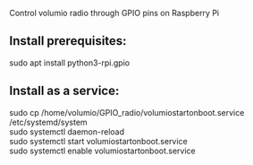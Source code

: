 Control volumio radio through GPIO pins on Raspberry Pi


Install prerequisites:
---------------------------------
sudo apt install python3-rpi.gpio</br>

Install as a service:
---------------------------------
sudo cp /home/volumio/GPIO_radio/volumiostartonboot.service /etc/systemd/system</br>
sudo systemctl daemon-reload</br>
sudo systemctl start volumiostartonboot.service</br>
sudo systemctl enable volumiostartonboot.service</br>
